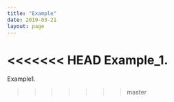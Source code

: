 ```yaml
---
title: "Example"
date: 2019-03-21
layout: page
---
```


<<<<<<< HEAD
Example_1.
=======
Example1.  



>>>>>>> master
